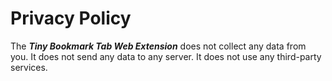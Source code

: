 # Privacy Policy

The ***Tiny Bookmark Tab Web Extension*** does not collect any data from you. It does not send any data to any server. It does not use any third-party services.
